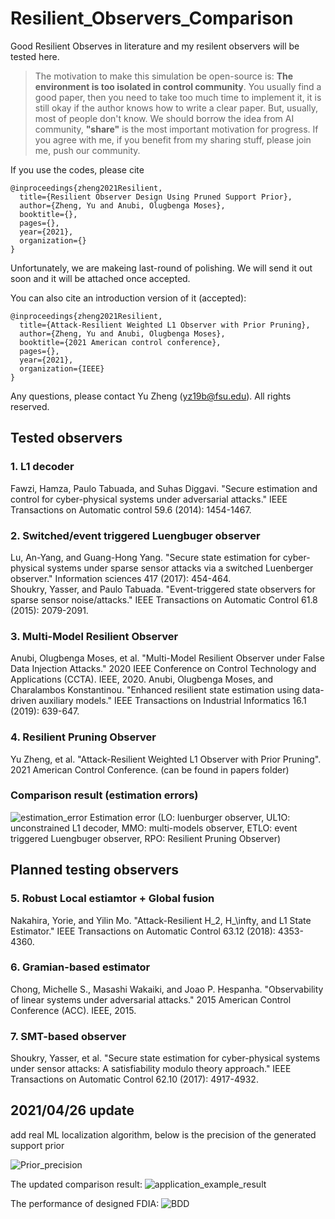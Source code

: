 # Resilient_Observers_Comparison

Good Resilient Observes in literature and my resilent observers will be tested here.


 >The motivation to make this simulation be open-source is: **The environment is too isolated in control community**. 
 You usually find a good paper, then you need to take too much time to implement it, it is still okay if the author knows how to write a clear paper. But, usually, most of people don't know. We should borrow the idea from AI community, **"share"** is the most important motivation for progress. 
 If you agree with me, if you benefit from my sharing stuff, please join me, push our community.

 


If you use the codes, please cite

```
@inproceedings{zheng2021Resilient,
  title={Resilient Observer Design Using Pruned Support Prior},
  author={Zheng, Yu and Anubi, Olugbenga Moses},
  booktitle={},
  pages={},
  year={2021},
  organization={}
}
```

Unfortunately, we are makeing last-round of polishing. We will send it out soon and it will be attached once accepted.

You can also cite an introduction version of it (accepted):
```
@inproceedings{zheng2021Resilient,
  title={Attack-Resilient Weighted L1 Observer with Prior Pruning},
  author={Zheng, Yu and Anubi, Olugbenga Moses},
  booktitle={2021 American control conference},
  pages={},
  year={2021},
  organization={IEEE}
}
```

Any questions, please contact Yu Zheng (yz19b@fsu.edu). All rights reserved.


## Tested observers

### 1. L1 decoder
Fawzi, Hamza, Paulo Tabuada, and Suhas Diggavi. "Secure estimation and control for cyber-physical systems under adversarial attacks." IEEE Transactions on Automatic control 59.6 (2014): 1454-1467.

### 2. Switched/event triggered Luengbuger observer
Lu, An-Yang, and Guang-Hong Yang. "Secure state estimation for cyber-physical systems under sparse sensor attacks via a switched Luenberger observer." Information sciences 417 (2017): 454-464. <br>
Shoukry, Yasser, and Paulo Tabuada. "Event-triggered state observers for sparse sensor noise/attacks." IEEE Transactions on Automatic Control 61.8 (2015): 2079-2091.

### 3. Multi-Model Resilient Observer
Anubi, Olugbenga Moses, et al. "Multi-Model Resilient Observer under False Data Injection Attacks." 2020 IEEE Conference on Control Technology and Applications (CCTA). IEEE, 2020.
Anubi, Olugbenga Moses, and Charalambos Konstantinou. "Enhanced resilient state estimation using data-driven auxiliary models." IEEE Transactions on Industrial Informatics 16.1 (2019): 639-647.

### 4. Resilient Pruning Observer
Yu Zheng, et al. "Attack-Resilient Weighted L1 Observer with Prior Pruning". 2021 American Control Conference. (can be found in papers folder)

### Comparison result (estimation errors)
![estimation_error](https://user-images.githubusercontent.com/36635562/109057815-39254e80-76b0-11eb-964d-edce72b865de.png) Estimation error (LO: luenburger observer, UL1O: unconstrained L1 decoder, MMO: multi-models observer, ETLO: event triggered Luengbuger observer, RPO: Resilient Pruning Observer)


## Planned testing observers

### 5. Robust Local estiamtor + Global fusion
Nakahira, Yorie, and Yilin Mo. "Attack-Resilient H_2, H_\infty, and L1 State Estimator." IEEE Transactions on Automatic Control 63.12 (2018): 4353-4360.

### 6. Gramian-based estimator
Chong, Michelle S., Masashi Wakaiki, and Joao P. Hespanha. "Observability of linear systems under adversarial attacks." 2015 American Control Conference (ACC). IEEE, 2015.

### 7. SMT-based observer 
Shoukry, Yasser, et al. "Secure state estimation for cyber-physical systems under sensor attacks: A satisfiability modulo theory approach." IEEE Transactions on Automatic Control 62.10 (2017): 4917-4932.

## 2021/04/26 update
add real ML localization algorithm, below is the precision of the generated support prior

![Prior_precision](https://user-images.githubusercontent.com/36635562/116096584-6aea6f80-a677-11eb-9a5b-8c29c95f26ca.png)

The updated comparison result:
![application_example_result](https://user-images.githubusercontent.com/36635562/116096724-848bb700-a677-11eb-9bf8-2c4711542b0e.png)

The performance of designed FDIA:
![BDD](https://user-images.githubusercontent.com/36635562/116096879-a4bb7600-a677-11eb-94f4-6d70d3885bf3.png)

